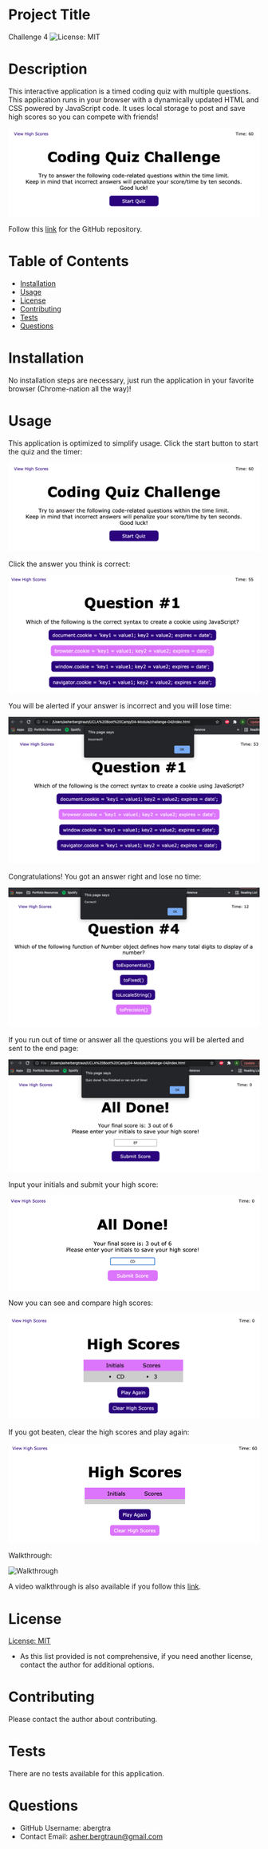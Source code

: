 # Project Title
Challenge 4 
![License: MIT](https://img.shields.io/badge/License-MIT-yellow.svg)

# Description
This interactive application is a timed coding quiz with multiple questions. 
This application runs in your browser with a dynamically updated HTML and CSS powered by JavaScript code.
It uses local storage to post and save high scores so you can compete with friends!

![First Page](./assets/images/page1.png)

Follow this [link](https://github.com/abergtra/challenge-04) for the GitHub repository.

# Table of Contents 
* [Installation](#-Installation)
* [Usage](#-Usage)
* [License](#-Installation)
* [Contributing](#-Contributing)
* [Tests](#-Tests)
* [Questions](#-Questions)
    
# Installation
No installation steps are necessary, just run the application in your favorite browser (Chrome-nation all the way)!

# Usage
This application is optimized to simplify usage. Click the start button to start the quiz and the timer:

![Start Page](./assets/images/page1.png)

Click the answer you think is correct:

![Question Page](./assets/images/page2.png)

You will be alerted if your answer is incorrect and you will lose time:

![Incorrect Page](./assets/images/page3.png)

Congratulations! You got an answer right and lose no time:

![Correct Page](./assets/images/page4.png)

If you run out of time or answer all the questions you will be alerted and sent to the end page:

![Done Page](./assets/images/page5.png)

Input your initials and submit your high score:

![Submit Score Page](./assets/images/page6.png)

Now you can see and compare high scores:

![High Score Page](./assets/images/page7.png)

If you got beaten, clear the high scores and play again:

![Clear Score Page](./assets/images/page8.png)

Walkthrough:

![Walkthrough](./assets/gifs/walkthrough.gif)

A video walkthrough is also available if you follow this [link](https://youtu.be/t3P8qioTuJQ).

# License 
[License: MIT](https://opensource.org/licenses/MIT) 
* As this list provided is not comprehensive, if you need another license, contact the author for additional options. 


# Contributing 
Please contact the author about contributing.

# Tests
There are no tests available for this application.

# Questions
* GitHub Username: abergtra
* Contact Email: asher.bergtraun@gmail.com